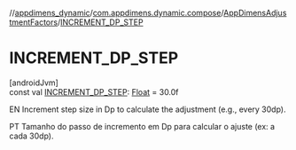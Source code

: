 //[appdimens_dynamic](../../../README.md)/[com.appdimens.dynamic.compose](../README.md)/[AppDimensAdjustmentFactors](README.md)/[INCREMENT_DP_STEP](-i-n-c-r-e-m-e-n-t_-d-p_-s-t-e-p.md)

# INCREMENT_DP_STEP

[androidJvm]\
const val [INCREMENT_DP_STEP](-i-n-c-r-e-m-e-n-t_-d-p_-s-t-e-p.md): [Float](https://kotlinlang.org/api/core/kotlin-stdlib/kotlin/-float/index.html) = 30.0f

EN Increment step size in Dp to calculate the adjustment (e.g., every 30dp).

PT Tamanho do passo de incremento em Dp para calcular o ajuste (ex: a cada 30dp).